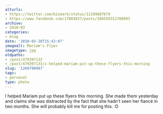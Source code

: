 ```yaml
---
alturls:
- https://twitter.com/bismark/status/11199687679
- https://www.facebook.com/17803937/posts/106550312708993
archive:
- 2010-03
categories:
- blog
date: '2010-03-28T15:43:07'
imagealt: Mariam's Flyer
imagetype: jpg
oldpaths:
- /post/479397133
- /post/479397133/i-helped-mariam-put-up-these-flyers-this-morning
slug: '1269790987'
tags:
- personal
type: photo
---
```


I helped Mariam put up these flyers this morning.  She made them yesterday
and claims she was distracted by the fact that she hadn't seen her fiancé
in two months.  She will probably kill me for posting this. :D

